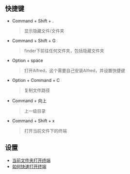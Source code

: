 ## 快捷键
* Command + Shift + .
  >显示隐藏文件/文件夹
* Command + Shift + G
  >finder下前往任何文件夹，包括隐藏文件夹
* Option + space
  >打开Alfred，这个需要自己安装Alfred，并设置快捷键
* Option + Command + C
  >复制文件路径
* Command + 向上
  >上一级目录
* Command + Shift + x
  >打开当前文件下的终端

## 设置
* [当前文件夹打开终端](https://jingyan.baidu.com/article/cdddd41c9d157253cb00e102.html)
* [如何快速打开终端](https://jingyan.baidu.com/article/29697b9173136dab20de3c02.html)
